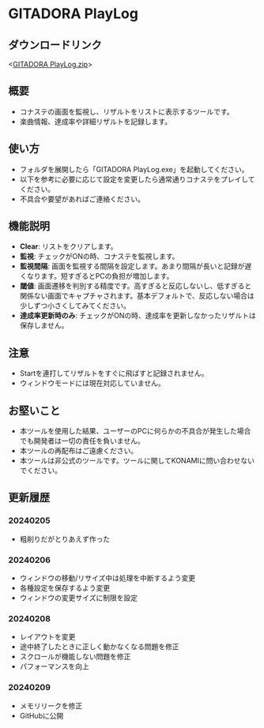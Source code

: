 # GITADORA PlayLog

## ダウンロードリンク
<[GITADORA PlayLog.zip](https://wachip-taka.github.io/tools/GITADORA%20PlayLog/GITADORA%20PlayLog.zip)>

## 概要
- コナステの画面を監視し、リザルトをリストに表示するツールです。  
- 楽曲情報、達成率や詳細リザルトを記録します。

## 使い方
- フォルダを展開したら「GITADORA PlayLog.exe」を起動してください。
- 以下を参考に必要に応じて設定を変更したら通常通りコナステをプレイしてください。
- 不具合や要望があればご連絡ください。

## 機能説明
- **Clear**: リストをクリアします。
- **監視**: チェックがONの時、コナステを監視します。
- **監視間隔**: 画面を監視する間隔を設定します。あまり間隔が長いと記録が遅くなります。短すぎるとPCの負担が増加します。
- **閾値**: 画面遷移を判別する精度です。高すぎると反応しないし、低すぎると関係ない画面でキャプチャされます。基本デフォルトで、反応しない場合は少しずつ小さくしてみてください。
- **達成率更新時のみ**: チェックがONの時、達成率を更新しなかったリザルトは保存しません。

## 注意
- Startを連打してリザルトをすぐに飛ばすと記録されません。
- ウィンドウモードには現在対応していません。

## お堅いこと
- 本ツールを使用した結果、ユーザーのPCに何らかの不具合が発生した場合でも開発者は一切の責任を負いません。  
- 本ツールの再配布はご遠慮ください。  
- 本ツールは非公式のツールです。ツールに関してKONAMIに問い合わせないでください。  

## 更新履歴
### 20240205
- 粗削りだがとりあえず作った

### 20240206
- ウィンドウの移動/リサイズ中は処理を中断するよう変更
- 各種設定を保存するよう変更
- ウィンドウの変更サイズに制限を設定

### 20240208
- レイアウトを変更
- 途中終了したときに正しく動かなくなる問題を修正
- スクロールが機能しない問題を修正
- パフォーマンスを向上

### 20240209
- メモリリークを修正
- GitHubに公開
